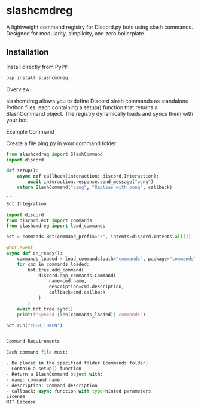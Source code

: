 # slashcmdreg

A lightweight command registry for Discord.py bots using slash commands. Designed for modularity, simplicity, and zero boilerplate.

## Installation

Install directly from PyPI:

```bash
pip install slashcmdreg
```

Overview

slashcmdreg allows you to define Discord slash commands as standalone Python files, each containing a setup() function that returns a SlashCommand object. The registry dynamically loads and syncs them with your bot.

Example Command

Create a file ping.py in your command folder:

````python
from slashcmdreg import SlashCommand
import discord

def setup():
    async def callback(interaction: discord.Interaction):
        await interaction.response.send_message("pong")
    return SlashCommand("ping", "Replies with pong", callback)

```
Bot Integration

import discord
from discord.ext import commands
from slashcmdreg import load_commands

bot = commands.Bot(command_prefix="/", intents=discord.Intents.all())

@bot.event
async def on_ready():
    commands_loaded = load_commands(path="commands", package="commands")
    for cmd in commands_loaded:
        bot.tree.add_command(
            discord.app_commands.Command(
                name=cmd.name,
                description=cmd.description,
                callback=cmd.callback
            )
        )
    await bot.tree.sync()
    print(f"Synced {len(commands_loaded)} commands")

bot.run("YOUR_TOKEN")


Command Requirements

Each command file must:

- Be placed in the specified folder (commands folder)
- Contain a setup() function
- Return a SlashCommand object with:
- name: command name
- description: command description
- callback: async function with type-hinted parameters
License
MIT License
